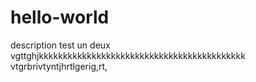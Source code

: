 # hello-world
description
test
un deux
vgttghjkkkkkkkkkkkkkkkkkkkkkkkkkkkkkkkkkkkkkkkkkkk
vtgrbrivtyntjhrtlgerig,rt,
